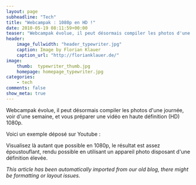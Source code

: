 ```yaml
---
layout: page
subheadline: "Tech"
title: "Webcampak : 1080p en HD !"
date: 2010-05-19 08:11:59+00:00
teaser: "Webcampak évolue, il peut désormais compiler les photos d'une  journée, voir d'une semaine, et vous préparer une vidéo en haute  définition (HD) 1080p."
header:
    image_fullwidth: "header_typewriter.jpg"
    caption: Image by Florian Klauer
    caption_url: "http://florianklauer.de/"
image:
    thumb:  typewriter_thumb.jpg
    homepage: homepage_typewriter.jpg
categories:
    - tech
comments: false
show_meta: true
---
```

Webcampak évolue, il peut désormais compiler les photos d'une  journée, voir d'une semaine, et vous préparer une vidéo en haute  définition (HD) 1080p.

Voici un exemple déposé sur Youtube :

Visualisez là autant que possible en 1080p, le résultat est assez  époustouflant, rendu possible en utilisant un appareil photo disposant  d'une définition élevée.

_This article has been automatically imported from our old blog, there might be formatting or layout issues._
